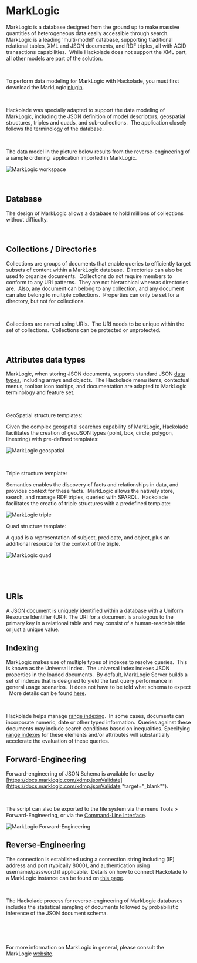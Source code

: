 # MarkLogic

MarkLogic is a database designed from the ground up to make massive quantities of heterogeneous data easily accessible through search.&nbsp; MarkLogic is a leading 'multi-model' database, supporting traditional relational tables, XML and JSON documents, and RDF triples, all with ACID transactions capabilities.&nbsp; While Hackolade does not support the XML part, all other models are part of the solution.

&nbsp;

To perform data modeling for MarkLogic with Hackolade, you must first download the MarkLogic [plugin](<DownloadadditionalDBtargetplugin.md>). &nbsp;

&nbsp;

Hackolade was specially adapted to support the data modeling of MarkLogic, including the JSON definition of model descriptors, geospatial structures, triples and quads, and sub-collections.&nbsp; The application closely follows the terminology of the database. &nbsp;

&nbsp;

The data model in the picture below results from the reverse-engineering of a sample ordering&nbsp; application imported in MarkLogic.

![MarkLogic workspace](<lib/MarkLogic%20workspace.png>)

&nbsp;

## Database

The design of MarkLogic allows a database to hold millions of collections without difficulty.

&nbsp;

## Collections / Directories

Collections are groups of documents that enable queries to efficiently target subsets of content within a MarkLogic database.&nbsp; Directories can also be used to organize documents.&nbsp; Collections do not require members to conform to any URI patterns.&nbsp; They are not hierarchical whereas directories are.&nbsp; Also, any document can belong to any collection, and any document can also belong to multiple collections.&nbsp; Properties can only be set for a directory, but not for collections.

&nbsp;

Collections are named using URIs.&nbsp; The URI needs to be unique within the set of collections.&nbsp; Collections can be protected or unprotected.

&nbsp;

## Attributes data types

MarkLogic, when storing JSON documents, supports standard JSON [data types](<https://www.tutorialspoint.com/documentdb/documentdb\_data\_types.htm> "target=\"\_blank\""), including arrays and objects.&nbsp; The Hackolade menu items, contextual menus, toolbar icon tooltips, and documentation are adapted to MarkLogic terminology and feature set. &nbsp;

&nbsp;

GeoSpatial structure templates:

Given the complex geospatial searches capability of MarkLogic, Hackolade facilitates the creation of geoJSON types (point, box, circle, polygon, linestring) with pre-defined templates:

![MarkLogic geospatial](<lib/MarkLogic%20geospatial.png>)

&nbsp;

Triple structure template:

Semantics enables the discovery of facts and relationships in data, and provides context for these facts.&nbsp; MarkLogic allows the natively store, search, and manage RDF triples, queried with SPARQL.&nbsp; Hackolade facilitates the creatio of triple structures with a predefined template:

![MarkLogic triple](<lib/MarkLogic%20triple.png>)

Quad structure template:

A quad is a representation of subject, predicate, and object, plus an additional resource for the context of the triple.

![MarkLogic quad](<lib/MarkLogic%20quad.png>)

&nbsp;

&nbsp;

## URIs

A JSON document is uniquely identified within a database with a Uniform Resource Identifier (URI). The URI for a document is analogous to the primary key in a relational table and may consist of a human-readable title or just a unique value.

## Indexing

MarkLogic makes use of multiple types of indexes to resolve queries.&nbsp; This is known as the Universal Index.&nbsp; The universal index indexes JSON properties in the loaded documents.&nbsp; By default, MarkLogic Server builds a set of indexes that is designed to yield the fast query performance in general usage scenarios.&nbsp; It does not have to be told what schema to expect &nbsp; More details can be found [here](<https://docs.marklogic.com/guide/concepts/indexing> "target=\"\_blank\""). &nbsp;

&nbsp;

Hackolade helps manage [range indexing](<https://docs.marklogic.com/guide/concepts/indexing#id\_51573> "target=\"\_blank\"").&nbsp; In some cases, documents can incorporate numeric, date or other typed information.&nbsp; Queries against these documents may include search conditions based on inequalities. Specifying [range indexes](<https://docs.marklogic.com/guide/admin/range\_index> "target=\"\_blank\"") for these elements and/or attributes will substantially accelerate the evaluation of these queries.

## Forward-Engineering

Forward-engineering of JSON Schema is available for use by [https://docs.marklogic.com/xdmp.jsonValidate](<https://docs.marklogic.com/xdmp.jsonValidate> "target=\"\_blank\"").

&nbsp;

The script can also be exported to the file system via the menu Tools \> Forward-Engineering, or via the [Command-Line Interface](<CommandLineInterface.md>).

![MarkLogic Forward-Engineering](<lib/MarkLogic%20Forward-Engineering.png>)

## Reverse-Engineering

The connection is established using a connection string including (IP) address and port (typically 8000), and authentication using username/password if applicable.&nbsp; Details on how to connect Hackolade to a MarkLogic instance can be found on [this page](<ConnecttoaMarkLogicinstance.md>).

&nbsp;

The Hackolade process for reverse-engineering of MarkLogic databases includes the statistical sampling of documents followed by probabilistic inference of the JSON document schema.

&nbsp;

&nbsp;

For more information on MarkLogic in general, please consult the MarkLogic [website](<https://www.marklogic.com/> "target=\"\_blank\"").

